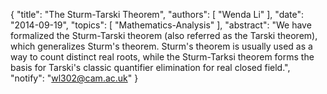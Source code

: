 {
    "title": "The Sturm-Tarski Theorem",
    "authors": [
        "Wenda Li"
    ],
    "date": "2014-09-19",
    "topics": [
        "Mathematics-Analysis"
    ],
    "abstract": "We have formalized the Sturm-Tarski theorem (also referred as the Tarski theorem), which generalizes Sturm's theorem. Sturm's theorem is usually used as a way to count distinct real roots, while the Sturm-Tarksi theorem forms the basis for Tarski's classic quantifier elimination for real closed field.",
    "notify": "wl302@cam.ac.uk"
}